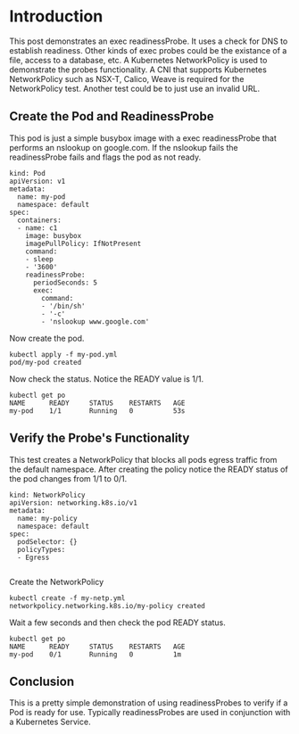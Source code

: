 # Introduction
This post demonstrates an exec readinessProbe.  It uses a check for DNS to establish readiness.  Other kinds of exec probes could be the existance of a file, access to a database, etc.  A Kubernetes NetworkPolicy is used to demonstrate the probes functionality.  A CNI that supports Kubernetes NetworkPolicy such as NSX-T, Calico, Weave is required for the NetworkPolicy test.  Another test could be to just use an invalid URL.

## Create the Pod and ReadinessProbe
This pod is just a simple busybox image with a exec readinessProbe that performs an nslookup on google.com.  If the nslookup fails the readinessProbe fails and flags the pod as not ready.

```console
kind: Pod
apiVersion: v1
metadata:
  name: my-pod
  namespace: default
spec:
  containers:
  - name: c1
    image: busybox
    imagePullPolicy: IfNotPresent
    command:
    - sleep
    - '3600'
    readinessProbe:
      periodSeconds: 5
      exec:
        command:
        - '/bin/sh'
        - '-c'
        - 'nslookup www.google.com'

```
Now create the pod.
```console
kubectl apply -f my-pod.yml
pod/my-pod created
```
Now check the status.  Notice the READY value is 1/1.
```console
kubectl get po
NAME      READY     STATUS    RESTARTS   AGE
my-pod    1/1       Running   0          53s
```

## Verify the Probe's Functionality
This test creates a NetworkPolicy that blocks all pods egress traffic from the default namespace.  After creating the policy notice the READY status of the pod changes from 1/1 to 0/1.

```console
kind: NetworkPolicy
apiVersion: networking.k8s.io/v1
metadata:
  name: my-policy
  namespace: default
spec:
  podSelector: {}
  policyTypes:
  - Egress
  

```
Create the NetworkPolicy
```console
kubectl create -f my-netp.yml
networkpolicy.networking.k8s.io/my-policy created
```
Wait a few seconds and then check the pod READY status.
```console
kubectl get po
NAME      READY     STATUS    RESTARTS   AGE
my-pod    0/1       Running   0          1m
```


## Conclusion
This is a pretty simple demonstration of using readinessProbes to verify if a Pod is ready for use.  Typically readinessProbes are used in conjunction with a Kubernetes Service.

